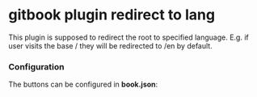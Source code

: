 # gitbook plugin redirect to lang

This plugin is supposed to redirect the root to specified language. E.g. if user visits the base / they will be redirected to /en by default. 

### Configuration

The buttons can be configured in **book.json**:

```js


```
